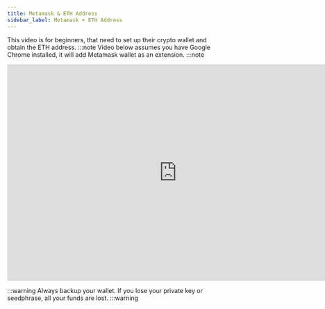 ```yaml
---
title: Metamask & ETH Address
sidebar_label: Metamask + ETH Address
---
```

This video is for beginners, that need to set up their crypto wallet and obtain the ETH address.
:::note
Video below assumes you have Google Chrome installed, it will add Metamask wallet as an extension.
:::note

<iframe width="780" height="500" src="https://www.youtube.com/embed/uUja3Yjay1A" title="YouTube video player" frameborder="0" allow="accelerometer; autoplay; clipboard-write; encrypted-media; gyroscope; picture-in-picture" allowfullscreen></iframe>



:::warning
Always backup your wallet. If you lose your private key or seedphrase, all your funds are lost.
:::warning